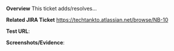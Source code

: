 **Overview** This ticket adds/resolves...

**Related JIRA Ticket** https://techtankto.atlassian.net/browse/NB-10

**Test URL**:

**Screenshots/Evidence**:
